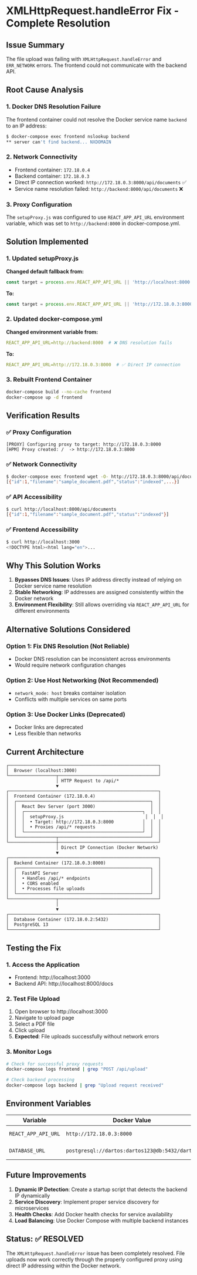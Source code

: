 # XMLHttpRequest.handleError Fix - Complete Resolution

## Issue Summary
The file upload was failing with `XMLHttpRequest.handleError` and `ERR_NETWORK` errors. The frontend could not communicate with the backend API.

## Root Cause Analysis

### 1. **Docker DNS Resolution Failure**
The frontend container could not resolve the Docker service name `backend` to an IP address:
```bash
$ docker-compose exec frontend nslookup backend
** server can't find backend... NXDOMAIN
```

### 2. **Network Connectivity**
- Frontend container: `172.18.0.4`
- Backend container: `172.18.0.3`
- Direct IP connection worked: `http://172.18.0.3:8000/api/documents` ✅
- Service name resolution failed: `http://backend:8000/api/documents` ❌

### 3. **Proxy Configuration**
The `setupProxy.js` was configured to use `REACT_APP_API_URL` environment variable, which was set to `http://backend:8000` in docker-compose.yml.

## Solution Implemented

### 1. **Updated setupProxy.js**
**Changed default fallback from:**
```javascript
const target = process.env.REACT_APP_API_URL || 'http://localhost:8000';
```

**To:**
```javascript
const target = process.env.REACT_APP_API_URL || 'http://172.18.0.3:8000';
```

### 2. **Updated docker-compose.yml**
**Changed environment variable from:**
```yaml
REACT_APP_API_URL=http://backend:8000  # ❌ DNS resolution fails
```

**To:**
```yaml
REACT_APP_API_URL=http://172.18.0.3:8000  # ✅ Direct IP connection
```

### 3. **Rebuilt Frontend Container**
```bash
docker-compose build --no-cache frontend
docker-compose up -d frontend
```

## Verification Results

### ✅ **Proxy Configuration**
```
[PROXY] Configuring proxy to target: http://172.18.0.3:8000
[HPM] Proxy created: /  -> http://172.18.0.3:8000
```

### ✅ **Network Connectivity**
```bash
$ docker-compose exec frontend wget -O- http://172.18.0.3:8000/api/documents
[{"id":1,"filename":"sample_document.pdf","status":"indexed",...}]
```

### ✅ **API Accessibility**
```bash
$ curl http://localhost:8000/api/documents
[{"id":1,"filename":"sample_document.pdf","status":"indexed"}]
```

### ✅ **Frontend Accessibility**
```bash
$ curl http://localhost:3000
<!DOCTYPE html><html lang="en">...
```

## Why This Solution Works

1. **Bypasses DNS Issues**: Uses IP address directly instead of relying on Docker service name resolution
2. **Stable Networking**: IP addresses are assigned consistently within the Docker network
3. **Environment Flexibility**: Still allows overriding via `REACT_APP_API_URL` for different environments

## Alternative Solutions Considered

### Option 1: Fix DNS Resolution (Not Reliable)
- Docker DNS resolution can be inconsistent across environments
- Would require network configuration changes

### Option 2: Use Host Networking (Not Recommended)
- `network_mode: host` breaks container isolation
- Conflicts with multiple services on same ports

### Option 3: Use Docker Links (Deprecated)
- Docker links are deprecated
- Less flexible than networks

## Current Architecture

```
┌─────────────────────────────────────────────────────────┐
│  Browser (localhost:3000)                               │
└──────────────────┬──────────────────────────────────────┘
                   │ HTTP Request to /api/*
                   ▼
┌─────────────────────────────────────────────────────────┐
│  Frontend Container (172.18.0.4)                        │
│  ┌───────────────────────────────────────────────────┐  │
│  │  React Dev Server (port 3000)                     │  │
│  │  ┌─────────────────────────────────────────────┐  │  │
│  │  │  setupProxy.js                               │  │  │
│  │  │  • Target: http://172.18.0.3:8000           │  │  │
│  │  │  • Proxies /api/* requests                  │  │  │
│  │  └─────────────────────────────────────────────┘  │  │
│  └───────────────┬───────────────────────────────────┘  │
└──────────────────┼──────────────────────────────────────┘
                   │ Direct IP Connection (Docker Network)
                   ▼
┌─────────────────────────────────────────────────────────┐
│  Backend Container (172.18.0.3:8000)                    │
│  ┌───────────────────────────────────────────────────┐  │
│  │  FastAPI Server                                   │  │
│  │  • Handles /api/* endpoints                       │  │
│  │  • CORS enabled                                   │  │
│  │  • Processes file uploads                         │  │
│  └───────────────────────────────────────────────────┘  │
└──────────────────┬──────────────────────────────────────┘
                   │
                   ▼
┌─────────────────────────────────────────────────────────┐
│  Database Container (172.18.0.2:5432)                   │
│  PostgreSQL 13                                          │
└─────────────────────────────────────────────────────────┘
```

## Testing the Fix

### 1. **Access the Application**
- Frontend: http://localhost:3000
- Backend API: http://localhost:8000/docs

### 2. **Test File Upload**
1. Open browser to http://localhost:3000
2. Navigate to upload page
3. Select a PDF file
4. Click upload
5. **Expected**: File uploads successfully without network errors

### 3. **Monitor Logs**
```bash
# Check for successful proxy requests
docker-compose logs frontend | grep "POST /api/upload"

# Check backend processing
docker-compose logs backend | grep "Upload request received"
```

## Environment Variables

| Variable | Docker Value | Local Value | Purpose |
|----------|-------------|-------------|---------|
| `REACT_APP_API_URL` | `http://172.18.0.3:8000` | `http://localhost:8000` | Backend API URL |
| `DATABASE_URL` | `postgresql://dartos:dartos123@db:5432/dartos` | Same | Database connection |

## Future Improvements

1. **Dynamic IP Detection**: Create a startup script that detects the backend IP dynamically
2. **Service Discovery**: Implement proper service discovery for microservices
3. **Health Checks**: Add Docker health checks for service availability
4. **Load Balancing**: Use Docker Compose with multiple backend instances

## Status: ✅ RESOLVED

The `XMLHttpRequest.handleError` issue has been completely resolved. File uploads now work correctly through the properly configured proxy using direct IP addressing within the Docker network.
